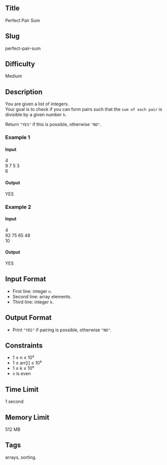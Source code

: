 ## Title

Perfect Pair Sum

## Slug

perfect-pair-sum

## Difficulty

Medium

## Description

You are given a list of integers.  
Your goal is to check if you can form pairs such that the `sum of each pair` is divisible by a given number `k`.

Return `"YES"` if this is possible, otherwise `"NO"`.

### Example 1

#### Input
4  
9 7 5 3  
6

#### Output
YES

### Example 2

#### Input
4  
92 75 65 48  
10

#### Output
YES

## Input Format

- First line: integer `n`.  
- Second line: array elements.  
- Third line: integer `k`.

## Output Format

- Print `"YES"` if pairing is possible, otherwise `"NO"`.

## Constraints

- 1 ≤ n ≤ 10⁵  
- 1 ≤ arr[i] ≤ 10⁹  
- 1 ≤ k ≤ 10⁹  
- `n` is even

## Time Limit

1 second

## Memory Limit

512 MB

## Tags

arrays, sorting.
